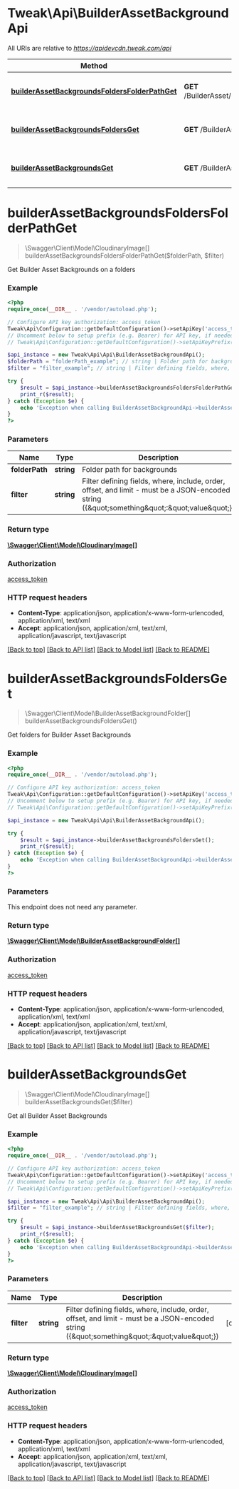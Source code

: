 # Tweak\Api\BuilderAssetBackgroundApi

All URIs are relative to *https://apidevcdn.tweak.com/api*

Method | HTTP request | Description
------------- | ------------- | -------------
[**builderAssetBackgroundsFoldersFolderPathGet**](BuilderAssetBackgroundApi.md#builderAssetBackgroundsFoldersFolderPathGet) | **GET** /BuilderAsset/backgrounds/folders/{folderPath} | Get Builder Asset Backgrounds on a folders
[**builderAssetBackgroundsFoldersGet**](BuilderAssetBackgroundApi.md#builderAssetBackgroundsFoldersGet) | **GET** /BuilderAsset/backgrounds/folders | Get folders for Builder Asset Backgrounds
[**builderAssetBackgroundsGet**](BuilderAssetBackgroundApi.md#builderAssetBackgroundsGet) | **GET** /BuilderAsset/backgrounds | Get all Builder Asset Backgrounds


# **builderAssetBackgroundsFoldersFolderPathGet**
> \Swagger\Client\Model\CloudinaryImage[] builderAssetBackgroundsFoldersFolderPathGet($folderPath, $filter)

Get Builder Asset Backgrounds on a folders

### Example
```php
<?php
require_once(__DIR__ . '/vendor/autoload.php');

// Configure API key authorization: access_token
Tweak\Api\Configuration::getDefaultConfiguration()->setApiKey('access_token', 'YOUR_API_KEY');
// Uncomment below to setup prefix (e.g. Bearer) for API key, if needed
// Tweak\Api\Configuration::getDefaultConfiguration()->setApiKeyPrefix('access_token', 'Bearer');

$api_instance = new Tweak\Api\Api\BuilderAssetBackgroundApi();
$folderPath = "folderPath_example"; // string | Folder path for backgrounds
$filter = "filter_example"; // string | Filter defining fields, where, include, order, offset, and limit - must be a JSON-encoded string ({\"something\":\"value\"})

try {
    $result = $api_instance->builderAssetBackgroundsFoldersFolderPathGet($folderPath, $filter);
    print_r($result);
} catch (Exception $e) {
    echo 'Exception when calling BuilderAssetBackgroundApi->builderAssetBackgroundsFoldersFolderPathGet: ', $e->getMessage(), PHP_EOL;
}
?>
```

### Parameters

Name | Type | Description  | Notes
------------- | ------------- | ------------- | -------------
 **folderPath** | **string**| Folder path for backgrounds |
 **filter** | **string**| Filter defining fields, where, include, order, offset, and limit - must be a JSON-encoded string ({\&quot;something\&quot;:\&quot;value\&quot;}) | [optional]

### Return type

[**\Swagger\Client\Model\CloudinaryImage[]**](../Model/CloudinaryImage.md)

### Authorization

[access_token](../../README.md#access_token)

### HTTP request headers

 - **Content-Type**: application/json, application/x-www-form-urlencoded, application/xml, text/xml
 - **Accept**: application/json, application/xml, text/xml, application/javascript, text/javascript

[[Back to top]](#) [[Back to API list]](../../README.md#documentation-for-api-endpoints) [[Back to Model list]](../../README.md#documentation-for-models) [[Back to README]](../../README.md)

# **builderAssetBackgroundsFoldersGet**
> \Swagger\Client\Model\BuilderAssetBackgroundFolder[] builderAssetBackgroundsFoldersGet()

Get folders for Builder Asset Backgrounds

### Example
```php
<?php
require_once(__DIR__ . '/vendor/autoload.php');

// Configure API key authorization: access_token
Tweak\Api\Configuration::getDefaultConfiguration()->setApiKey('access_token', 'YOUR_API_KEY');
// Uncomment below to setup prefix (e.g. Bearer) for API key, if needed
// Tweak\Api\Configuration::getDefaultConfiguration()->setApiKeyPrefix('access_token', 'Bearer');

$api_instance = new Tweak\Api\Api\BuilderAssetBackgroundApi();

try {
    $result = $api_instance->builderAssetBackgroundsFoldersGet();
    print_r($result);
} catch (Exception $e) {
    echo 'Exception when calling BuilderAssetBackgroundApi->builderAssetBackgroundsFoldersGet: ', $e->getMessage(), PHP_EOL;
}
?>
```

### Parameters
This endpoint does not need any parameter.

### Return type

[**\Swagger\Client\Model\BuilderAssetBackgroundFolder[]**](../Model/BuilderAssetBackgroundFolder.md)

### Authorization

[access_token](../../README.md#access_token)

### HTTP request headers

 - **Content-Type**: application/json, application/x-www-form-urlencoded, application/xml, text/xml
 - **Accept**: application/json, application/xml, text/xml, application/javascript, text/javascript

[[Back to top]](#) [[Back to API list]](../../README.md#documentation-for-api-endpoints) [[Back to Model list]](../../README.md#documentation-for-models) [[Back to README]](../../README.md)

# **builderAssetBackgroundsGet**
> \Swagger\Client\Model\CloudinaryImage[] builderAssetBackgroundsGet($filter)

Get all Builder Asset Backgrounds

### Example
```php
<?php
require_once(__DIR__ . '/vendor/autoload.php');

// Configure API key authorization: access_token
Tweak\Api\Configuration::getDefaultConfiguration()->setApiKey('access_token', 'YOUR_API_KEY');
// Uncomment below to setup prefix (e.g. Bearer) for API key, if needed
// Tweak\Api\Configuration::getDefaultConfiguration()->setApiKeyPrefix('access_token', 'Bearer');

$api_instance = new Tweak\Api\Api\BuilderAssetBackgroundApi();
$filter = "filter_example"; // string | Filter defining fields, where, include, order, offset, and limit - must be a JSON-encoded string ({\"something\":\"value\"})

try {
    $result = $api_instance->builderAssetBackgroundsGet($filter);
    print_r($result);
} catch (Exception $e) {
    echo 'Exception when calling BuilderAssetBackgroundApi->builderAssetBackgroundsGet: ', $e->getMessage(), PHP_EOL;
}
?>
```

### Parameters

Name | Type | Description  | Notes
------------- | ------------- | ------------- | -------------
 **filter** | **string**| Filter defining fields, where, include, order, offset, and limit - must be a JSON-encoded string ({\&quot;something\&quot;:\&quot;value\&quot;}) | [optional]

### Return type

[**\Swagger\Client\Model\CloudinaryImage[]**](../Model/CloudinaryImage.md)

### Authorization

[access_token](../../README.md#access_token)

### HTTP request headers

 - **Content-Type**: application/json, application/x-www-form-urlencoded, application/xml, text/xml
 - **Accept**: application/json, application/xml, text/xml, application/javascript, text/javascript

[[Back to top]](#) [[Back to API list]](../../README.md#documentation-for-api-endpoints) [[Back to Model list]](../../README.md#documentation-for-models) [[Back to README]](../../README.md)

